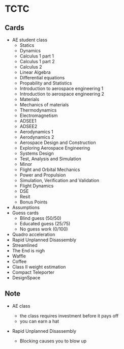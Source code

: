 # TCTC


## Cards

- AE student class
	- Statics
	- Dynamics
	- Calculus 1 part 1
	- Calculus 1 part 2
	- Calculus 2 
	- Linear Algebra
	- Differential equations
	- Propability and Statistics
	- Introduction to aerospace engineering 1
	- Introduction to aerospace engineering 2
	- Materials
	- Mechanics of materials
	- Thermodynamics
	- Electromagnetism
	- ADSEE1
	- ADSEE2
	- Aerodynamics 1
	- Aerodynamics 2
	- Aerospace Design and Construction
	- Exploring Aerospace Engineering
	- Systems Design
	- Test, Analysis and Simulation
	- Minor
	- Flight and Orbital Mechanics
	- Power and Propulsion
	- Simulation, Verification and Validation
	- Flight Dynamics
	- DSE
	- Resit
	- Bonus Points
- Assumptions
- Guess cards
	- Blind guess (50/50)
	- Educated guess (25/75)
	- No guess work (0/100)
- Quadro acceleration
- Rapid Unplanned Disassembly
- Streamlined
- The End is nigh
- Waffle
- Coffee
- Class II weight estimation
- Compact Teleporter
- DesignSpace


## Note

- AE class
	- the class requires investment before it pays off 
	- you can earn a hat

- Rapid Unplanned Disassembly
	- Blocking causes you to blow up

